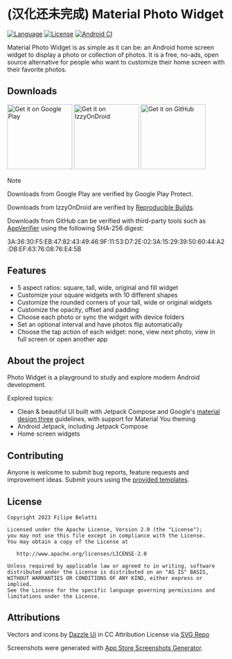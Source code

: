 (汉化还未完成)
Material Photo Widget
=====

[![Language](https://img.shields.io/badge/language-kotlin-brightgreen.svg)](https://www.github.com/fibelatti/photo-widget)
[![License](https://img.shields.io/badge/License-Apache%202.0-blue.svg)](https://opensource.org/licenses/Apache-2.0)
[![Android CI](https://github.com/fibelatti/photo-widget/workflows/Android%20CI/badge.svg)](https://github.com/fibelatti/photo-widget/actions?query=workflow%3A%22Android+CI%22)

Material Photo Widget is as simple as it can be: an Android home screen widget to display a photo or
collection of photos. It is a free, no-ads, open source alternative for people who want to customize
their home screen with their favorite photos.

Downloads
--------

<a href='https://play.google.com/store/apps/details?id=com.fibelatti.photowidget'><img alt='Get it on Google Play' src='https://play.google.com/intl/en_us/badges/images/generic/en_badge_web_generic.png' width='150' /></a>
<a href='https://apt.izzysoft.de/fdroid/index/apk/com.fibelatti.photowidget'><img alt='Get it on IzzyOnDroid' src='https://gitlab.com/IzzyOnDroid/repo/-/raw/master/assets/IzzyOnDroid.png' width='150' /></a>
<a href="https://github.com/fibelatti/photo-widget/releases/latest"><img alt="Get it on GitHub" src="https://github.com/machiav3lli/oandbackupx/blob/034b226cea5c1b30eb4f6a6f313e4dadcbb0ece4/badge_github.png" width="150"></a>

>[!Note]
>
> Downloads from Google Play are verified by Google Play Protect.
>
> Downloads from IzzyOnDroid are verified by [Reproducible Builds](https://android.izzysoft.de/articles/named/iod-rbs-mirrors-clients?lang=en).
>
> Downloads from GitHub can be verified with third-party tools such as [AppVerifier](https://github.com/soupslurpr/AppVerifier) using the following SHA-256 digest:
>
> 3A:36:30:F5:EB:47:82:43:49:46:9F:11:53:D7:2E:02:3A:15:29:39:50:60:44:A2:DB:EF:63:76:08:76:E4:5B

Features
--------

* 5 aspect ratios: square, tall, wide, original and fill widget
* Customize your square widgets with 10 different shapes
* Customize the rounded corners of your tall, wide or original widgets
* Customize the opacity, offset and padding
* Choose each photo or sync the widget with device folders
* Set an optional interval and have photos flip automatically
* Choose the tap action of each widget: none, view next photo, view in full
  screen or open another app

About the project
--------

Photo Widget is a playground to study and explore modern Android development.

Explored topics:
- Clean & beautiful UI built with Jetpack Compose and Google's [material design three](https://m3.material.io/) guidelines, with support for Material You theming
- Android Jetpack, including Jetpack Compose
- Home screen widgets

Contributing
--------

Anyone is welcome to submit bug reports, feature requests and improvement ideas. Submit yours using the [provided templates](https://github.com/fibelatti/photo-widget/issues/new/choose).

License
--------

    Copyright 2023 Filipe Belatti

    Licensed under the Apache License, Version 2.0 (the "License");
    you may not use this file except in compliance with the License.
    You may obtain a copy of the License at

       http://www.apache.org/licenses/LICENSE-2.0

    Unless required by applicable law or agreed to in writing, software
    distributed under the License is distributed on an "AS IS" BASIS,
    WITHOUT WARRANTIES OR CONDITIONS OF ANY KIND, either express or implied.
    See the License for the specific language governing permissions and
    limitations under the License.

Attributions
--------
Vectors and icons by <a href="https://dazzleui.gumroad.com/l/dazzleiconsfree?ref=svgrepo.com" target="_blank">Dazzle Ui</a> in CC Attribution License via <a href="https://www.svgrepo.com/" target="_blank">SVG Repo</a>

Screenshots were generated with <a href="https://screenshots.pro" target="_blank">App Store Screenshots Generator</a>.
